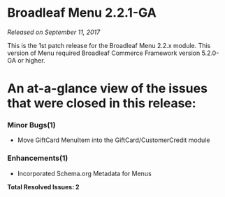 # Broadleaf Menu 2.2.1-GA

_Released on September 11, 2017_

This is the 1st patch release for the Broadleaf Menu 2.2.x module.  This version of Menu required Broadleaf Commerce Framework version 5.2.0-GA or higher.

# An at-a-glance view of the issues that were closed in this release:

### Minor Bugs(1)
- Move GiftCard MenuItem into the GiftCard/CustomerCredit module

### Enhancements(1)
- Incorporated Schema.org Metadata for Menus


**Total Resolved Issues: 2**